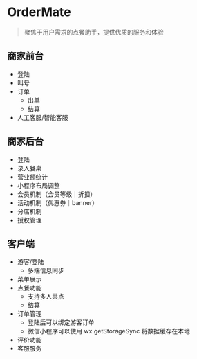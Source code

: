 # OrderMate

> 聚焦于用户需求的点餐助手，提供优质的服务和体验

## 商家前台

- 登陆
- 叫号
- 订单
    - 出单
    - 结算
- 人工客服/智能客服

## 商家后台

- 登陆
- 录入餐桌
- 营业额统计
- 小程序布局调整
- 会员机制（会员等级｜折扣）
- 活动机制（优惠券｜banner）
- 分店机制
- 授权管理

## 客户端

- 游客/登陆
    - 多端信息同步
- 菜单展示
- 点餐功能
    - 支持多人共点
    - 结算
- 订单管理
    - 登陆后可以绑定游客订单
    - 微信小程序可以使用 wx.getStorageSync 将数据缓存在本地 
- 评价功能
- 客服服务
